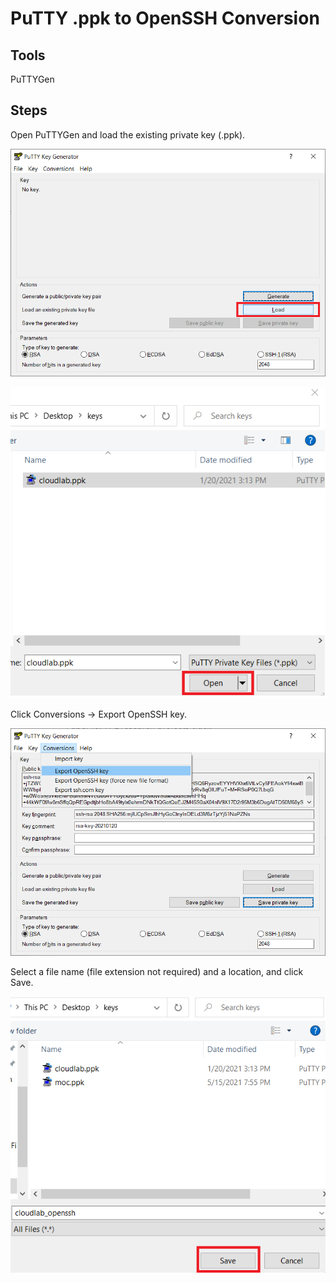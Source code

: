 # PuTTY .ppk to OpenSSH Conversion

## Tools
PuTTYGen

## Steps

Open PuTTYGen and load the existing private key (.ppk).

![plot](images/load.png)

![plot](images/load_2.png)

Click Conversions &#8594; Export OpenSSH key.

![plot](images/conversion.png)

Select a file name (file extension not required) and a location, and click Save.

![plot](images/conversion_2.png)
